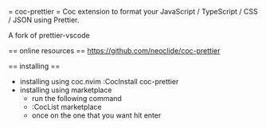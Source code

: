 
= coc-prettier =
Coc extension to format your JavaScript / TypeScript / CSS / JSON using Prettier.

A fork of prettier-vscode

== online resources ==
https://github.com/neoclide/coc-prettier

== installing ==
* installing using coc.nvim
	:CocInstall coc-prettier
* installing using marketplace
	- run the following command
	- :CocList marketplace
	- once on the one that you want hit enter

